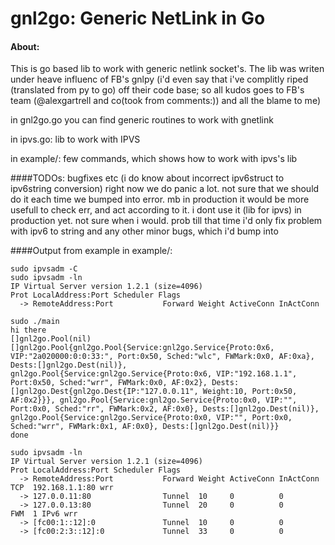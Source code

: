 # gnl2go: Generic NetLink in Go

#### About:
This is go based lib to work with generic netlink socket's.
The lib was writen under heave influenc of FB's gnlpy
(i'd even say that i've complitly riped (translated from py to go) off their code base;
so all kudos goes to FB's team (@alexgartrell and co(took from comments:)) and all the blame to me)


in gnl2go.go you can find generic routines to work with gnetlink


in ipvs.go: lib to work with IPVS


in example/: few commands, which shows how to work with ipvs's lib

####TODOs:
bugfixes etc (i do know about incorrect ipv6struct to ipv6string conversion)
right now we do panic a lot. not sure that we should do it each time we bumped into error.
mb in production it would be more usefull to check err, and act according to it.
i dont use it (lib for ipvs) in production yet. not sure when i would. prob till that time i'd only fix
problem with ipv6 to string and any other minor bugs, which i'd bump into



####Output from example in example/:
```
sudo ipvsadm -C
sudo ipvsadm -ln
IP Virtual Server version 1.2.1 (size=4096)
Prot LocalAddress:Port Scheduler Flags
  -> RemoteAddress:Port           Forward Weight ActiveConn InActConn

sudo ./main
hi there
[]gnl2go.Pool(nil)
[]gnl2go.Pool{gnl2go.Pool{Service:gnl2go.Service{Proto:0x6, VIP:"2a020000:0:0:33:", Port:0x50, Sched:"wlc", FWMark:0x0, AF:0xa}, Dests:[]gnl2go.Dest(nil)}, gnl2go.Pool{Service:gnl2go.Service{Proto:0x6, VIP:"192.168.1.1", Port:0x50, Sched:"wrr", FWMark:0x0, AF:0x2}, Dests:[]gnl2go.Dest{gnl2go.Dest{IP:"127.0.0.11", Weight:10, Port:0x50, AF:0x2}}}, gnl2go.Pool{Service:gnl2go.Service{Proto:0x0, VIP:"", Port:0x0, Sched:"rr", FWMark:0x2, AF:0x0}, Dests:[]gnl2go.Dest(nil)}, gnl2go.Pool{Service:gnl2go.Service{Proto:0x0, VIP:"", Port:0x0, Sched:"wrr", FWMark:0x1, AF:0x0}, Dests:[]gnl2go.Dest(nil)}}
done

sudo ipvsadm -ln
IP Virtual Server version 1.2.1 (size=4096)
Prot LocalAddress:Port Scheduler Flags
  -> RemoteAddress:Port           Forward Weight ActiveConn InActConn
TCP  192.168.1.1:80 wrr
  -> 127.0.0.11:80                Tunnel  10     0          0         
  -> 127.0.0.13:80                Tunnel  20     0          0         
FWM  1 IPv6 wrr
  -> [fc00:1::12]:0               Tunnel  10     0          0         
  -> [fc00:2:3::12]:0             Tunnel  33     0          0         
```
